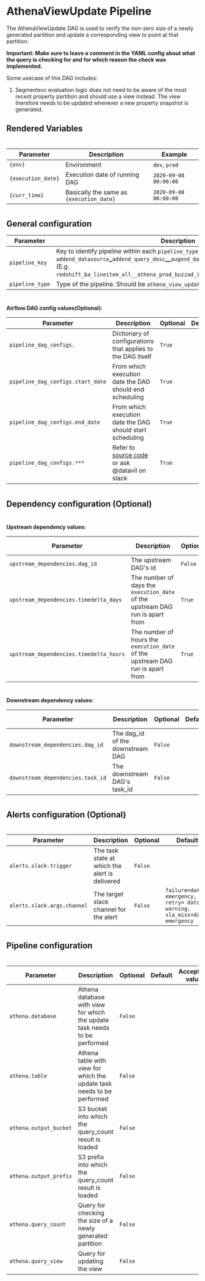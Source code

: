 # AthenaViewUpdate Pipeline
The AthenaViewUpdate DAG is used to verify the non-zero size of a newly generated partition and update a corresponding view to point at that partition.

**Important: Make sure to leave a comment in the YAML config about what the query is checking for and for which reason the check was implemented.**


Some usecase of this DAG includes:
1. Segmentsvc evaluation logic does not need to be aware of the most recent property partition and should use a view instead. The view therefore needs to be updated whenever a new property snapshot is generated. 


## Rendered Variables

#

| Parameter | Description | Example |
| --- | --- | --- |
| `{env}` | Environment | `dev`, `prod` |
| `{execution_date}` | Execution date of running DAG | `2020-09-08 00:00:00` |
| `{curr_time}` | Basically the same as `{execution_date}` | `2020-09-08 00:00:00` |


#

## General configuration

| Parameter | Description | Optional | Default |
| --- | --- | --- | --- |
| `pipeline_key` | Key to identify pipeline within each `pipeline_type`. Should follow the convention `addend_datasource`**_**`addend_query_desc`**__**`augend_data`**_**`augend_query_desc`**__**`short_desc`. (E.g. `redshift_ba_lineitem_all__athena_prod_buzzad_impression_all__compare_count`)  | `False` | |```
| `pipeline_type` | Type of the pipeline. Should be `athena_view_update` in this case | `False` | |

#
__Airflow DAG config values(Optional):__

| Parameter | Description | Optional | Default |
| --- | --- | --- | --- |
| `pipeline_dag_configs.` | Dictionary of configurations that applies to the DAG itself | `True` |
| `pipeline_dag_configs.start_date` | From which execution date the DAG should end scheduling | `True` |
| `pipeline_dag_configs.end_date` | From which execution date the DAG should start scheduling | `True` |
| `pipeline_dag_configs.***` | Refer to [source code](https://github.com/apache/airflow/blob/master/airflow/models/dag.py) or ask @datavil on slack| `True` |

#
## Dependency configuration (Optional)
#
__Upstream dependency values:__

| Parameter | Description | Optional | Default | Acceptable values |
| --- | --- | --- | --- | --- |
| `upstream_dependencies.dag_id` | The upstream DAG's id | `False` | | |
| `upstream_dependencies.timedelta_days` | The number of days the `execution_date` of the upstream DAG run is apart from | `True` | `0` | `-1, -2, 1, 2 ...` |
| `upstream_dependencies.timedelta_hours` | The number of hours the `execution_date` of the upstream DAG run is apart from | `True` | `0` | `-1, -2, 1, 2 ...` |
#

__Downstream dependency values:__

| Parameter | Description | Optional | Default | Acceptable values |
| --- | --- | --- | --- | --- |
| `downstream_dependencies.dag_id` | The dag_id of the downstream DAG | `False` |
| `downstream_dependencies.task_id` | The downstream DAG's task_id | `False` | | `generate_uuid, ...`|
#
## Alerts configuration (Optional)
#
| Parameter | Description | Optional | Default | Acceptable values |
| --- | --- | --- | --- | --- |
| `alerts.slack.trigger` | The task state at which the alert is delivered | `False` | | `failure, sla_miss, retry`|
| `alerts.slack.args.channel` | The target slack channel for the alert  | `False` | `failure=data-emergency, retry= data-warning, sla_miss=data-emergency`| Any channel that is registered at `utils.slack.SLACK_CHANNEL_MAP`|


#
## Pipeline configuration
#

| Parameter | Description | Optional | Default | Acceptable values |
| --- | --- | --- | --- | --- |
| `athena.database` | Athena database with view for which the update task needs to be performed | `False` | | |
| `athena.table` | Athena table with view for which the update task needs to be performed | `False` | | |
| `athena.output_bucket` | S3 bucket into which the query_count result is loaded  | `False` | | |
| `athena.output_prefix` | S3 prefix into which the query_count result is loaded  | `False` | | |
| `athena.query_count` | Query for checking the size of a newly generated partition | `False` | | |
| `athena.query_view` | Query for updating the view | `False` | | |
